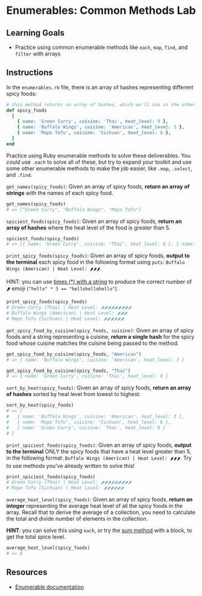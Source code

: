 # Enumerables: Common Methods Lab

## Learning Goals

- Practice using common enumerable methods like `each`, `map`, `find`, and `filter` with
  arrays

## Instructions

In the `enumerables.rb` file, there is an array of hashes representing different
spicy foods:

```rb
# this method returns an array of hashes, which we'll use in the other methods
def spicy_foods
  [
    { name: 'Green Curry', cuisine: 'Thai', heat_level: 9 },
    { name: 'Buffalo Wings', cuisine: 'American', heat_level: 3 },
    { name: 'Mapo Tofu', cuisine: 'Sichuan', heat_level: 6 },
  ]
end
```

Practice using Ruby enumerable methods to solve these deliverables. You _could_
use `.each` to solve all of these, but try to expand your toolkit and use some
other enumerable methods to make the job easier, like `.map`, `.select`, and
`.find`.

`get_names(spicy_foods)`: Given an array of spicy foods, **return an array of
strings** with the names of each spicy food.

```rb
get_names(spicy_foods)
# => ["Green Curry", "Buffalo Wings", "Mapo Tofu"]
```

`spiciest_foods(spicy_foods)`: Given an array of spicy foods, **return an array
of hashes** where the heat level of the food is greater than 5.

```rb
spiciest_foods(spicy_foods)
# => [{ name: 'Green Curry', cuisine: 'Thai', heat_level: 9 }, { name: 'Mapo Tofu', cuisine: 'Sichuan', heat_level: 6 }]
```

`print_spicy_foods(spicy_foods)`: Given an array of spicy foods, **output to the
terminal** each spicy food in the following format using `puts`:
`Buffalo Wings (American) | Heat Level: 🌶🌶🌶`.

HINT: you can use [times (\*) with a string][string times] to produce the
correct number of 🌶 emoji (`"hello" * 3 == "hellohellohello"`).

```rb
print_spicy_foods(spicy_foods)
# Green Curry (Thai) | Heat Level: 🌶🌶🌶🌶🌶🌶🌶🌶🌶
# Buffalo Wings (American) | Heat Level: 🌶🌶🌶
# Mapo Tofu (Sichuan) | Heat Level: 🌶🌶🌶🌶🌶🌶
```

[string times]: https://ruby-doc.org/core-2.7.3/String.html#method-i-2A

`get_spicy_food_by_cuisine(spicy_foods, cuisine)`: Given an array of spicy foods
and a string representing a cuisine, **return a single hash** for the spicy food
whose cuisine matches the cuisine being passed to the method.

```rb
get_spicy_food_by_cuisine(spicy_foods, "American")
# => { name: 'Buffalo Wings', cuisine: 'American', heat_level: 3 }

get_spicy_food_by_cuisine(spicy_foods, "Thai")
# => { name: 'Green Curry', cuisine: 'Thai', heat_level: 9 }
```

`sort_by_heat(spicy_foods)`: Given an array of spicy foods, **return an array of
hashes** sorted by heat level from lowest to highest:

```rb
sort_by_heat(spicy_foods)
# => [
#   { name: 'Buffalo Wings', cuisine: 'American', heat_level: 3 },
#   { name: 'Mapo Tofu', cuisine: 'Sichuan', heat_level: 6 },
#   { name: 'Green Curry', cuisine: 'Thai', heat_level: 9 }
# ]
```

`print_spiciest_foods(spicy_foods)`: Given an array of spicy foods, **output to
the terminal** ONLY the spicy foods that have a heat level greater than 5, in
the following format: `Buffalo Wings (American) | Heat Level: 🌶🌶🌶`. Try to
use methods you've already written to solve this!

```rb
print_spiciest_foods(spicy_foods)
# Green Curry (Thai) | Heat Level: 🌶🌶🌶🌶🌶🌶🌶🌶🌶
# Mapo Tofu (Sichuan) | Heat Level: 🌶🌶🌶🌶🌶🌶
```

`average_heat_level(spicy_foods)`: Given an array of spicy foods, **return an
integer** representing the average heat level of all the spicy foods in the
array. Recall that to derive the average of a collection, you need to calculate
the total and divide number of elements in the collection.

**HINT**: you can solve this using `each`, or try the [sum method][] with a
block, to get the total spice level.

```rb
average_heat_level(spicy_foods)
# => 6
```

## Resources

- [Enumerable documentation][ruby docs enumerable]

[ruby docs enumerable]: https://ruby-doc.org/core-2.7.3/Enumerable.html
[sum method]: https://ruby-doc.org/core-2.7.3/Enumerable.html#method-i-sum

